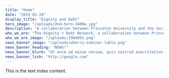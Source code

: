 ```yaml
---
title: "Home"
date: "2019-01-24"
display_title: "Dignity and Debt"
hero_image: "/uploads/dnd-hero-3400w.jpg"
description: "A collaboration between Princeton University and the Social Science Research Council, draws together academic researchers, advocates, and practitioners to work across sectors, contexts, and geographies."
who_we_are: "The Dignity + Debt Network, a collaboration between Princeton University and the Social Science Research Council, is a group of experts across a dozen countries developing meaningful, data-rich analyses and innovative financial services for low and moderate income households. Rather than using stories and texts as anecdotes, the network combines both richly-detailed case studies and experiments and computational analysis of large bodies of texts to assess the meanings and values that affect financial capability and well-being."
who_we_are_image: "/uploads/1984991.png"
news_banner_image: "/uploads/wherry-seminar-table.png"
news_banner_heading: "NEWS!"
news_banner_blurb: "Ut enim ad minim veniam, quis nostrud exercitation ullamco laboris nisi ut <strong>aliquip ex ea commodo consequat</strong>."
news_banner_link: "http://google.com"
---
```


This is the text index content.
